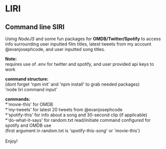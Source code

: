 # LIRI
## Command line SIRI
Using *NodeJS* and some fun packages for **OMDB/Twitter/Spotify** to access info surrounding user inputted film titles, latest tweets from my account @evanjosephcode, and user inputted song titles.

**Note:**<br> 
requires use of .env for twitter and spotify, and user provided api keys to work

**command structure:**<br>
(dont forget 'npm init' and 'npm install' to grab needed packages)<br>
'node liri command input'

**commands:**<br>
*'movie-this' for OMDB<br>
*'my-tweets' for latest 20 tweets from @evanjosephcode<br>
*'spotify-this' for info about a song and 30-second clip (if applicable)<br>
*'do-what-it-says' for random.txt read/initiate command configured for spotify and OMDB use<br>
(first argument in random.txt is 'spotify-this-*song*' or 'movie-this')<br><br>
Enjoy!